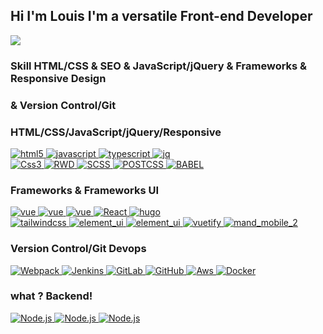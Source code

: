 ## Hi I'm Louis I'm a versatile Front-end Developer 

![](https://komarev.com/ghpvc/?username=LouisKoXiang&color=brightgreen&style=flat-square)

### Skill HTML/CSS & SEO & JavaScript/jQuery & Frameworks & Responsive Design
### & Version Control/Git
### HTML/CSS/JavaScript/jQuery/Responsive
<p align="left">
  <a href="https://developer.mozilla.org/zh-TW/docs/Web/Guide/HTML/HTML5">
     <img src="https://img.shields.io/badge/F2E-Html5-html" alt="html5">
  </a>
  <a href="https://developer.mozilla.org/zh-TW/docs/Web/JavaScript">
     <img src="https://img.shields.io/badge/F2E-Javascript-javascript" alt="javascript">
  </a>
  <a href="https://www.typescriptlang.org">
     <img src="https://img.shields.io/badge/F2E-Typescript-typescript" alt="typescript">
  </a>
  <a href="https://jquery.com/">
     <img src="https://img.shields.io/badge/F2E-Jquery-jquery" alt="jq">
  </a>
  <br/>
  <a href="https://developer.mozilla.org/zh-TW/docs/Archive/CSS3">
     <img src="https://img.shields.io/badge/F2E-CSS3-red" alt="Css3">
  </a>
  <a href="https://developer.mozilla.org/zh-TW/docs/Glossary/Responsive_web_design">
     <img src="https://img.shields.io/badge/F2E-RWD-red" alt="RWD">
  </a>
  <a href="https://sass-lang.com/guide">
     <img src="https://img.shields.io/badge/F2E-SCSS-red" alt="SCSS">
  </a>
  <a href="https://postcss.org/">
     <img src="https://img.shields.io/badge/F2E-POSTCSS-red" alt="POSTCSS">
  </a>
  <a href="https://babeljs.io/">
     <img src="https://img.shields.io/badge/F2E-BABEL-red" alt="BABEL">
  </a>
</p>

### Frameworks & Frameworks UI

<p>
  <a href="https://vuejs.org/">
     <img src="https://img.shields.io/badge/Frameworks-Vue3-vue" alt="vue">
  </a>
  <a href="https://vuejs.org/">
     <img src="https://img.shields.io/badge/Frameworks-Vue2-vue" alt="vue">
  </a>
   <a href="https://nuxtjs.org/">
     <img src="https://img.shields.io/badge/Frameworks-Vue_Nuxt-vue" alt="vue">
  </a>
  <a href="https://reactjs.org/">
     <img src="https://img.shields.io/badge/Frameworks-React-React" alt="React">
  </a>
  <a href="https://gohugo.io/">
     <img src="https://img.shields.io/badge/Frameworks-Hugo-hugo" alt="hugo">
  </a>
  <br/>
  <a href="https://tailwindcss.com/docs/installation">
     <img src="https://img.shields.io/badge/tempelate_UI-tailwindcss-orange" alt="tailwindcss">
  </a>
  <a href="https://getbootstrap.com/">
     <img src="https://img.shields.io/badge/tempelate_UI-bootstrap-orange" alt="element_ui">
  </a>
  <a href="https://element.eleme.io/#/zh-CN">
     <img src="https://img.shields.io/badge/tempelate_UI-element_ui-orange" alt="element_ui">
  </a>
  <a href="https://vuetifyjs.com/en/">
     <img src="https://img.shields.io/badge/tempelate_UI-vuetify_js-orange" alt="vuetify">
  </a>
  <a href="https://didi.github.io/mand-mobile/#/en-US/home">
     <img src="https://img.shields.io/badge/tempelate_UI-mand_mobile_2-orange" alt="mand_mobile_2">
  </a>
</p>

### Version Control/Git Devops

<p>
  <a href="https://webpack.js.org/">
     <img src="https://img.shields.io/badge/Version_Control-Webpack-red" alt="Webpack">
  </a>
  <a href="https://www.jenkins.io/">
     <img src="https://img.shields.io/badge/CICD-Jenkins-blue" alt="Jenkins">
  </a>
  <a href="https://about.gitlab.com/">
     <img src="https://img.shields.io/badge/CICD-GitLab-blue" alt="GitLab">
  </a>
  <a href="https://github.com/">
     <img src="https://img.shields.io/badge/CICD-GitHub-blue" alt="GitHub">
  </a>
  <a href="https://aws.amazon.com/tw/">
     <img src="https://img.shields.io/badge/CLOUD-Aws-blue" alt="Aws">
  </a>
  <a href="https://www.docker.com/">
     <img src="https://img.shields.io/badge/CLOUD-Docker-blue" alt="Docker">
  </a>
</p>

### what ? Backend!

<p>
  <a href="https://nestjs.com/">
     <img src="https://img.shields.io/badge/Node-Nest.js-blue" alt="Node.js">
  </a>
  <a href="https://developer.mozilla.org/zh-TW/docs/Learn/Server-side/Express_Nodejs/Introduction">
     <img src="https://img.shields.io/badge/Node-Express.js-blue" alt="Node.js">
  </a>
  <a href="https://www.serverless.com/">
     <img src="https://img.shields.io/badge/microservice-serverless-blue" alt="Node.js">
  </a>
</p>
